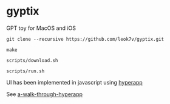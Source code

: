 # gyptix
GPT toy for MacOS and iOS

```
git clone --recursive https://github.com/leok7v/gyptix.git
```

```
make
```

```
scripts/download.sh
```

```
scripts/run.sh
```

UI has been implemented in javascript 
using [hyperapp](https://github.com/jorgebucaran/hyperapp)

See [a-walk-through-hyperapp](https://medium.com/hyperapp/a-walk-through-hyperapp-2-b1f642fca172)
